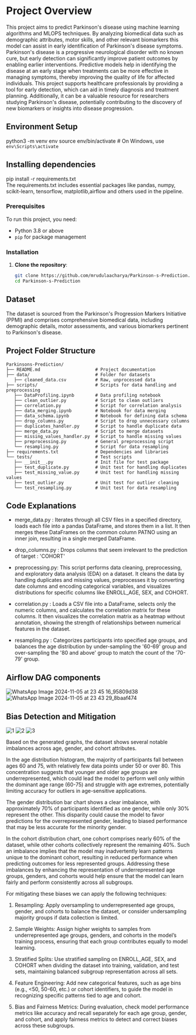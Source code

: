 # Project Overview
This project aims to predict Parkinson's disease using machine learning algorithms and MLOPS techniques. By analyzing biomedical data such as demographic attributes, motor skills, and other relevant biomarkers this model can assist in early identification of Parkinson's disease symptoms. Parkinson's disease is a progressive neurological disorder with no known cure, but early detection can significantly improve patient outcomes by enabling earlier interventions. Predictive models help in identifying the disease at an early stage when treatments can be more effective in managing symptoms, thereby improving the quality of life for affected individuals. This project supports healthcare professionals by providing a tool for early detection, which can aid in timely diagnosis and treatment planning. Additionally, it can be a valuable resource for researchers studying Parkinson's disease, potentially contributing to the discovery of new biomarkers or insights into disease progression. 

## Environment Setup
python3 -m venv env
source env/bin/activate  # On Windows, use `env\Scripts\activate`

## Installing dependencies
pip install -r requirements.txt </br>
The requirements.txt includes essential packages like pandas, numpy, scikit-learn, tensorflow, matplotlib,airflow and others used in the pipeline.

### Prerequisites
To run this project, you need:
- Python 3.8 or above
- `pip` for package management

### Installation
1. **Clone the repository**:
   ```bash
   git clone https://github.com/mrudulaacharya/Parkinson-s-Prediction.git
   cd Parkinson-s-Prediction

## Dataset
The dataset is sourced from the Parkinson's Progression Markers Initiative (PPMI) and comprises comprehensive biomedical data, including demographic details, motor assessments, and various biomarkers pertinent to Parkinson's disease.

## Project Folder Structure

```plaintext
Parkinsons-Prediction/
├── README.md                     # Project documentation
├── data/                         # Folder for datasets
   ├── cleaned_data.csv           # Raw, unprocessed data 
├── scripts/                      # Scripts for data handling and preprocessing
   ├── DataProfiling.ipynb        # Data profiling notebook
   ├── clean_outlier.py           # Script to clean outliers
   ├── correlation.py             # Script for correlation analysis
   ├── data_merging.ipynb         # Notebook for data merging
   ├── data_schema.ipynb          # Notebook for defining data schema
   ├── drop_columns.py            # Script to drop unnecessary columns
   ├── duplicates_handler.py      # Script to handle duplicate data
   ├── merge_data.py              # Script to merge datasets
   ├── missing_values_handler.py  # Script to handle missing values
   ├── preprocessing.py           # General preprocessing script
   └── resampling.py              # Script for data resampling
├── requirements.txt              # Dependencies and libraries
└── tests/                        # Test scripts
   ├── __init__.py                # Init file for test package
   ├── test_duplicate.py          # Unit test for handling duplicates
   ├── test_missing_value.py      # Unit test for handling missing values
   ├── test_outlier.py            # Unit test for outlier cleaning
   └── test_resampling.py         # Unit test for data resampling

```

## Code Explanations

- merge_data.py : Iterates through all CSV files in a specified directory, loads each file into a pandas DataFrame, and stores them in a list. It then merges these DataFrames on the common column PATNO using an inner join, resulting in a single merged DataFrame.

- drop_columns.py : Drops columns that seem irrelevant to the prediction of target : 'COHORT'

- preprocessing.py: This script performs data cleaning, preprocessing, and exploratory data analysis (EDA) on a dataset. It cleans the data by handling duplicates and missing values, preprocesses it by converting date columns and encoding categorical variables, and visualizes distributions for specific columns like ENROLL_AGE, SEX, and COHORT.

- correlation.py : Loads a CSV file into a DataFrame, selects only the numeric columns, and calculates the correlation matrix for these columns. It then visualizes the correlation matrix as a heatmap without annotation, showing the strength of relationships between numerical features in the dataset.

- resampling.py : Categorizes participants into specified age groups, and balances the age distribution by under-sampling the '60-69' group and over-sampling the '80 and above' group to match the count of the '70-79' group.

## Airflow DAG components
![WhatsApp Image 2024-11-05 at 23 45 16_95809d38](https://github.com/user-attachments/assets/594b4ec5-9ee6-417f-8f67-6e16da2f5f2f)
![WhatsApp Image 2024-11-05 at 23 43 29_8baaf474](https://github.com/user-attachments/assets/cccacb79-1bf9-4546-8728-4b093913605e)

## Bias Detection and Mitigation
![1](https://github.com/user-attachments/assets/297ae311-24c7-4ad8-b4fd-77f18ef675d8)
![2](https://github.com/user-attachments/assets/1d49c8f4-faed-42d4-847a-41b6bdf44dc1)
![3](https://github.com/user-attachments/assets/e94069ca-dffc-4ef8-a931-b450374fa4e4)

Based on the generated graphs, the dataset shows several notable imbalances across age, gender, and cohort attributes. 

In the age distribution histogram, the majority of participants fall between ages 60 and 75, with relatively few data points under 50 or over 80. This concentration suggests that younger and older age groups are underrepresented, which could lead the model to perform well only within the dominant age range (60-75) and struggle with age extremes, potentially limiting accuracy for outliers in age-sensitive applications.

The gender distribution bar chart shows a clear imbalance, with approximately 70% of participants identified as one gender, while only 30% represent the other. This disparity could cause the model to favor predictions for the overrepresented gender, leading to biased performance that may be less accurate for the minority gender.

In the cohort distribution chart, one cohort comprises nearly 60% of the dataset, while other cohorts collectively represent the remaining 40%. Such an imbalance implies that the model may inadvertently learn patterns unique to the dominant cohort, resulting in reduced performance when predicting outcomes for less represented groups. Addressing these imbalances by enhancing the representation of underrepresented age groups, genders, and cohorts would help ensure that the model can learn fairly and perform consistently across all subgroups.

For mitigating these biases we can apply the following techniques:

1. Resampling: Apply oversampling to underrepresented age groups, gender, and cohorts to balance the dataset, or consider undersampling majority groups if data collection is limited.

2. Sample Weights: Assign higher weights to samples from underrepresented age groups, genders, and cohorts in the model’s training process, ensuring that each group contributes equally to model learning.

3. Stratified Splits: Use stratified sampling on ENROLL_AGE, SEX, and COHORT when dividing the dataset into training, validation, and test sets, maintaining balanced subgroup representation across all sets.

4. Feature Engineering: Add new categorical features, such as age bins (e.g., <50, 50-60, etc.) or cohort identifiers, to guide the model in recognizing specific patterns tied to age and cohort.

5. Bias and Fairness Metrics: During evaluation, check model performance metrics like accuracy and recall separately for each age group, gender, and cohort, and apply fairness metrics to detect and correct biases across these subgroups.

